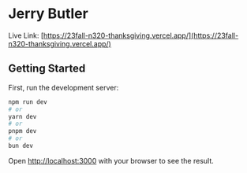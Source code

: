 # Jerry Butler

Live Link: [https://23fall-n320-thanksgiving.vercel.app/](https://23fall-n320-thanksgiving.vercel.app/)

## Getting Started

First, run the development server:

```bash
npm run dev
# or
yarn dev
# or
pnpm dev
# or
bun dev
```

Open [http://localhost:3000](http://localhost:3000) with your browser to see the result.
